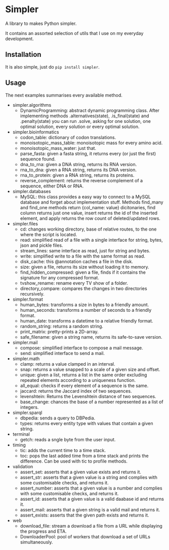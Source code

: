 # Simpler

A library to makes Python simpler.

It contains an assorted selection of utils that I use on my everyday development.

## Installation

It is also simple, just do `pip install simpler`.

## Usage

The next examples summarises every available method.

* simpler.algorithms
  * DynamicProgramming: abstract dynamic programming class. After implementing methods .alternatives(state), .is_final(state) and .penalty(state) you can run .solve, asking for one solution, one optimal solution, every solution or every optimal solution.
* simpler.bioinformatics
  * codon_table: dictionary of codon translations.
  * monoisotopic_mass_table: monoisotopic mass for every amino acid.
  * monoisotopic_mass_water: just that.
  * parse_fasta: given a fasta string, it returns every (or just the first) sequence found.
  * dna_to_rna: given a DNA string, returns its RNA version.
  * rna_to_dna: given a RNA string, returns its DNA version.
  * rna_to_protein: given a RNA string, returns its proteins.
  * reverse_complement: returns the reverse complement of a sequence, either DNA or RNA.
* simpler.databases
  * MySQL: this class provides a easy way to connect to a MySQL database and forget about implementation stuff. Methods find_many and find_one methods return {col_name: value} dicitonaries, find column returns just one value, insert returns the id of the inserted element, and apply returns the row count of deleted/updated rows.
* simpler.files
  * cd: changes working directory, base of relative routes, to the one where the script is located.
  * read: simplified read of a file with a single interface for string, bytes, json and pickle files.
  * stream_lines: same interface as read, just for string and bytes.
  * write: simplified write to a file with the same format as read.
  * disk_cache: this @annotation caches a file in the disk.
  * size: given a file, returns its size without loading it to memory.
  * find_hidden_compressed: given a file, finds if it contains the signature for any compressed format.
  * tvshow_rename: rename every TV show of a folder.
  * directory_compare: compares the changes in two directories recursively.
* simpler.format
  * human_bytes: transforms a size in bytes to a friendly amount.
  * human_seconds: transforms a number of seconds to a friendly format.
  * human_date: transforms a datetime to a relative friendly format.
  * random_string: returns a random string.
  * print_matrix: pretty-prints a 2D-array.
  * safe_filename: given a string name, returns its safe-to-save version.
* simpler.mail
  * compose: simplified interface to compose a mail message.
  * send: simplified interface to send a mail.
* simpler.math
  * clamp: returns a value clamped in an interval.
  * snap: returns a value snapped to a scale of a given size and offset.
  * unique: given a list, returns a list in the same order excluding repeated elements according to a uniqueness function.
  * all_equal: checks if every element of a sequence is the same.
  * jaccard: returns the Jaccard index of two sequences.
  * levenshtein: Returns the Levenshtein distance of two sequences.
  * base_change: chances the base of a number represented as a list of integers.
* simpler.sparql
  * dbpedia: sends a query to DBPedia.
  * types: returns every entity type with values that contain a given string.
* terminal
  * getch: reads a sngle byte from the user input.
* timing
  * tic: adds the current time to a time stack.
  * toc: pops the last added time from a time stack and prints the difference. Can be used with tic to profile methods.
* validation
  * assert_set: asserts that a given value exists and returns it.
  * assert_str: asserts that a given value is a string and complies with some customisable checks, and returns it.
  * assert_number: asserts that a given value is a number and complies with some customisable checks, and returns it.
  * assert_id: asserts that a given value is a valid daabase id and returns it.
  * assert_mail: asserts that a given string is a valid mail and returns it.
  * assert_exists: asserts that the given path exists and returns it.
* web
  * download_file: stream a download a file from a URL while displaying the progress and ETA.
  * DownloaderPool: pool of workers that download a set of URLs simultaneously.